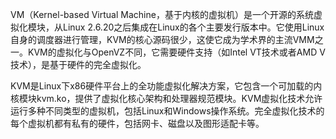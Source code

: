 VM（Kernel-based Virtual Machine，基于内核的虚拟机）是一个开源的系统虚拟化模块，从Linux 2.6.20之后集成在Linux的各个主要发行版本中。它使用Linux自身的调度器进行管理，KVM的核心源码很少，这使它成为学术界的主流VMM之一。KVM的虚拟化与OpenVZ不同，它需要硬件支持（如Intel VT技术或者AMD V技术），是基于硬件的完全虚拟化。

KVM是Linux下x86硬件平台上的全功能虚拟化解决方案，它包含一个可加载的内核模块kvm.ko，提供了虚拟化核心架构和处理器规范模块。KVM虚拟化技术允许运行多种不同类型的虚拟机，包括Linux和Windows操作系统。完全虚拟化技术的每个虚拟机都有私有的硬件，包括网卡、磁盘以及图形适配卡等。
